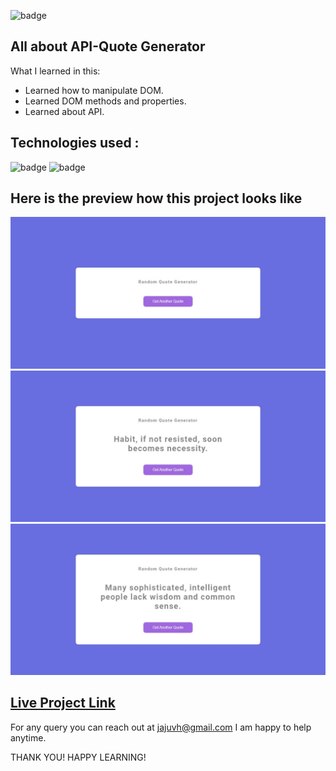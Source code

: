 ![badge](https://img.shields.io/badge/LearnCodeOnline-INeuron)

## All about API-Quote Generator

What I learned in this:

- Learned how to manipulate DOM.
- Learned DOM methods and properties.
- Learned about API.
 

## Technologies used :

![badge](https://img.shields.io/badge/HTML-CSS-INeuron)
![badge](https://img.shields.io/badge/Javascript-INeuron)

## Here is the preview how this project looks like

![lco](./screenshots/Web%20capture_23-2-2023_134713_127.0.0.1.jpeg)
![lco](./screenshots/Web%20capture_23-2-2023_134745_127.0.0.1.jpeg)
![lco](./screenshots/Web%20capture_23-2-2023_134725_127.0.0.1.jpeg)

## [Live Project Link](https://quote-generator-one-lake.vercel.app/)

For any query you can reach out at jajuvh@gmail.com I am happy to help anytime.

THANK YOU!
HAPPY LEARNING!